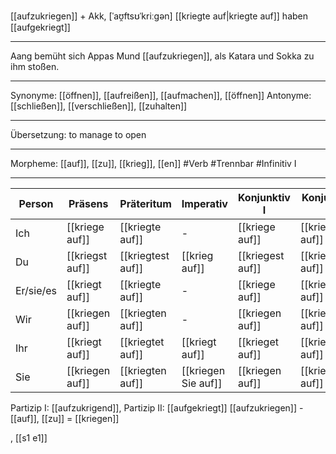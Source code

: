[[aufzukriegen]] + Akk, [ˈaʊ̯ftsʊˈkriːɡən]
[[kriegte auf|kriegte auf]]
haben [[aufgekriegt]]

---

Aang bemüht sich Appas Mund [[aufzukriegen]], als Katara und Sokka zu ihm stoßen.

---

Synonyme: [[öffnen]], [[aufreißen]], [[aufmachen]], [[öffnen]]
Antonyme: [[schließen]], [[verschließen]], [[zuhalten]]

---

Übersetzung: to manage to open

---

Morpheme: [[auf]], [[zu]], [[krieg]], [[en]]
#Verb #Trennbar #Infinitiv I

---

| Person    | Präsens         | Präteritum        | Imperativ           | Konjunktiv I     | Konjunktiv II      |
| --------- | --------------- | ----------------- | ------------------- | ---------------- | ------------------ |
| Ich       | [[kriege auf]]  | [[kriegte auf]]   | -                   | [[kriege auf]]   | [[kriegte auf]]    |
| Du        | [[kriegst auf]] | [[kriegtest auf]] | [[krieg auf]]       | [[kriegest auf]] | [[kriegetest auf]] |
| Er/sie/es | [[kriegt auf]]  | [[kriegte auf]]   | -                   | [[kriege auf]]   | [[kriegte auf]]    |
| Wir       | [[kriegen auf]] | [[kriegten auf]]  | -                   | [[kriegen auf]]  | [[kriegten auf]]   |
| Ihr       | [[kriegt auf]]  | [[kriegtet auf]]  | [[kriegt auf]]      | [[krieget auf]]  | [[kriegetet auf]]  |
| Sie       | [[kriegen auf]] | [[kriegten auf]]  | [[kriegen Sie auf]] | [[kriegen auf]]  | [[kriegten auf]]   |

Partizip I: [[aufzukrigend]], Partizip II: [[aufgekriegt]]
[[aufzukriegen]] - [[auf]], [[zu]] = [[kriegen]]

, [[s1 e1]]
